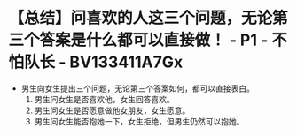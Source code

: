 # 【总结】问喜欢的人这三个问题，无论第三个答案是什么都可以直接做！ - P1 - 不怕队长 - BV133411A7Gx

-   男生向女生提出三个问题，无论第三个答案如何，都可以直接表白。
    1.  男生问女生是否喜欢他，女生回答喜欢。
    2.  男生问女生是否愿意做他女朋友，女生愿意。
    3.  男生问女生能否抱她一下，女生拒绝，但男生仍然可以抱她。